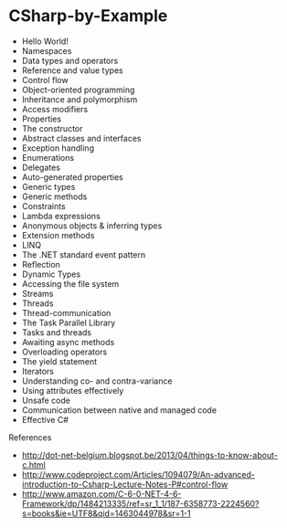 # CSharp-by-Example
- Hello World!
- Namespaces
- Data types and operators
- Reference and value types
- Control flow
- Object-oriented programming
- Inheritance and polymorphism
- Access modifiers
- Properties
- The constructor
- Abstract classes and interfaces
- Exception handling
- Enumerations
- Delegates
- Auto-generated properties
- Generic types
- Generic methods
- Constraints
- Lambda expressions
- Anonymous objects & inferring types
- Extension methods
- LINQ
- The .NET standard event pattern
- Reflection
- Dynamic Types
- Accessing the file system
- Streams
- Threads
- Thread-communication
- The Task Parallel Library
- Tasks and threads
- Awaiting async methods
- Overloading operators
- The yield statement
- Iterators
- Understanding co- and contra-variance
- Using attributes effectively
- Unsafe code
- Communication between native and managed code
- Effective C#

References
- http://dot-net-belgium.blogspot.be/2013/04/things-to-know-about-c.html
- http://www.codeproject.com/Articles/1094079/An-advanced-introduction-to-Csharp-Lecture-Notes-P#control-flow
- http://www.amazon.com/C-6-0-NET-4-6-Framework/dp/1484213335/ref=sr_1_1/187-6358773-2224560?s=books&ie=UTF8&qid=1463044978&sr=1-1
